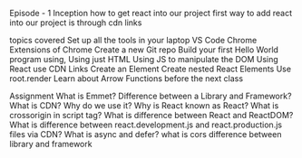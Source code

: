 Episode - 1 Inception 
 how to get react into our project
 first way to add react into our project is through cdn links
 
 topics covered 
 Set up all the tools in your laptop
 VS Code
 Chrome
 Extensions of Chrome
 Create a new Git repo
 Build your first Hello World program using,
 Using just HTML
 Using JS to manipulate the DOM
 Using React
 use CDN Links
 Create an Element
 Create nested React Elements
 Use root.render
 Learn about Arrow Functions before the next class




 Assignment
 What is Emmet?
 Difference between a Library and Framework?
 What is CDN? Why do we use it?
 Why is React known as React?
 What is crossorigin in script tag?
 What is difference between React and ReactDOM?
 What is difference between react.development.js and react.production.js files via CDN?
 What is async and defer? 
 what is cors
 difference between library and framework   


